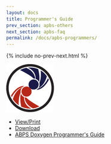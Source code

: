 ```yaml
---
layout: docs
title: Programmer's Guide
prev_section: apbs-others
next_section: apbs-faq
permalink: /docs/apbs-programmers/
---
```



{% include no-prev-next.html %}

<img src="/images/apbs-icons/APBS_128_v2.png" class="apbs-icon" />



- [View/Print](../apbs-programmers-guide.pdf)
- [Download](../apbs-programmers-guide.zip)
- [ABPS Doxygen Programmer's Guide](http://apbs.sourceforge.net/doc/programmer/html/index.html)